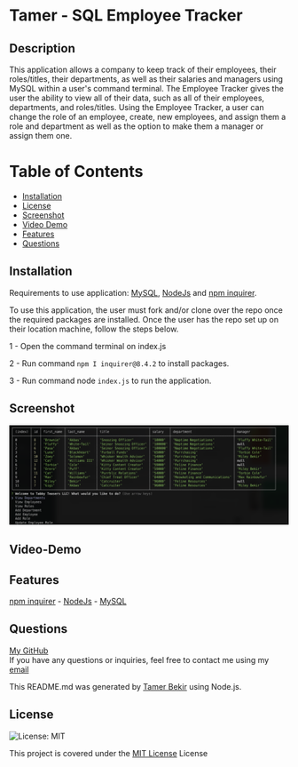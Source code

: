 # Tamer - SQL Employee Tracker

## Description 
This application allows a company to keep track of their employees, their roles/titles, their departments, as well as their salaries and managers using MySQL within a user's command terminal. The Employee Tracker gives the user the ability to view all of their data, such as all of their employees, departments, and roles/titles. Using the Employee Tracker, a user can change the role of an employee, create, new employees, and assign them a role and department as well as the option to make them a manager or assign them one.


# Table of Contents
- [Installation](#installation)
- [License](#license)
- [Screenshot](#screenshot)
- [Video Demo](#video-demo)
- [Features](#features)
- [Questions](#questions)

## Installation  
Requirements to use application: <a href="https://dev.mysql.com/downloads/installer/">MySQL</a>, <a href="https://nodejs.org/en/">NodeJs</a> and <a href="https://www.npmjs.com/package/inquirer">npm inquirer</a>.

To use this application, the user must fork and/or clone over the repo once the required packages are installed. Once the user has the repo set up on their location machine, follow the steps below.

1 - Open the command terminal on index.js

2 - Run command `npm I inquirer@8.4.2` to install packages.

3 - Run command node `index.js` to run the application.



## Screenshot
![tabby_teasers_screenshot](./assets/image.png)

## Video-Demo


## Features
<a href="https://www.npmjs.com/package/inquirer/v/8.2.4">npm inquirer</a> - <a href="https://nodejs.org/docs/latest/api/
">NodeJs</a> - <a href="https://dev.mysql.com/downloads/installer/">MySQL</a>



## Questions
<a href="https://github.com/tamerbekir">My GitHub</a>
<br>
If you have any questions or inquiries, feel free to contact me using my <a href="mailto:tamerbekir@yahoo.com">email</a>

This README.md was generated by <a href="https://www.linkedin.com/in/tam-b-53815035/">Tamer Bekir</a> using Node.js.


## License
![License: MIT](https://img.shields.io/badge/License-MIT-yellow.svg)

This project is covered under the [MIT License](https://opensource.org/blog/license/mit) License

